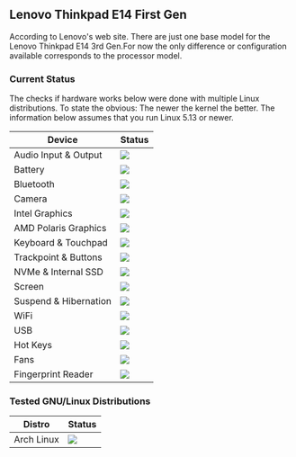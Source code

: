 ## Lenovo Thinkpad E14 First Gen

According to Lenovo's web site. There are just one base model for the Lenovo Thinkpad E14 3rd Gen.For now the only difference or configuration available corresponds to the processor model.

### Current Status

The checks if hardware works below were done with multiple Linux distributions. To state the obvious: The newer the kernel the better. The information below assumes that you run Linux 5.13 or newer.

| Device                      | Status                                    |
| ----------------------------|-------------------------------------------|
| Audio Input & Output        | ![](https://img.shields.io/badge/3rd_vanila-working-success.svg) |
| Battery                     | ![](https://img.shields.io/badge/3rd_vanila-working-success.svg) |
| Bluetooth                   | ![](https://img.shields.io/badge/3rd_vanila-working-success.svg) |
| Camera                      | ![](https://img.shields.io/badge/3rd_vanila-working-success.svg) |
| Intel Graphics              | ![](https://img.shields.io/badge/3rd_vanila-working-success.svg) |
| AMD Polaris Graphics        | ![](https://img.shields.io/badge/3rd_vanilla-working-success.svg)|
| Keyboard & Touchpad         | ![](https://img.shields.io/badge/3rd_vanila-working-success.svg) |
| Trackpoint & Buttons        | ![](https://img.shields.io/badge/3rd_vanila-working-success.svg) |
| NVMe & Internal SSD         | ![](https://img.shields.io/badge/3rd_vanila-working-success.svg) |
| Screen                      | ![](https://img.shields.io/badge/3rd_vanila-working-success.svg) |
| Suspend & Hibernation       | ![](https://img.shields.io/badge/3rd_vanila-working-success.svg) |
| WiFi                        | ![](https://img.shields.io/badge/3rd_vanila-working-success.svg) |
| USB                         | ![](https://img.shields.io/badge/3rd_vanila-working-success.svg) |
| Hot Keys                    | ![](https://img.shields.io/badge/3rd_vanila-working-success.svg) |
| Fans                        | ![](https://img.shields.io/badge/3rd_vanila-working-success.svg) |
| Fingerprint Reader          | ![](https://img.shields.io/badge/3rd_vanila-not_working-red.svg) |

### Tested GNU/Linux Distributions

| Distro                      | Status                                    |
| ----------------------------|-------------------------------------------|
| Arch Linux                  | ![](https://img.shields.io/badge/3rd_vanila-working-success.svg) |
